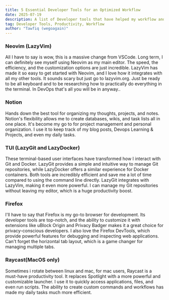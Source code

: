 ```yaml
---
title: 5 Essential Developer Tools for an Optimized Workflow
date: 2025-07-19
description: A list of Developer tools that have helped my workflow and productivity. These tools are essential for any developer looking to optimize their workflow.
tag: Developer Tools, Productivity, Workflow
author: "Tawfiq (wegoagain)"
---
```


### Neovim (LazyVim)

All I have to say is wow, this is a massive change from VSCode. Long term, I can definitely see 
myself using Neovim as my main editor. The speed, the efficiency, and the customization options are 
just incredible. LazyVim has made it so easy to get started with Neovim, and I love how it integrates 
with all my other tools. It sounds scary but just go to lazyvim.org. Just be ready to be all keyboard 
and to be researching how to practically do everything in the terminal. In DevOps that's all you will 
be in anyway..

### Notion

Hands down the best tool for organizing my thoughts, projects, and notes. Notion's flexibility allows 
me to create databases, wikis, and task lists all in one place. It's become my go to for project 
management and personal organization. I use it to keep track of my blog posts, Devops Learning & 
Projects, and even my daily tasks.

### TUI (LazyGit and LazyDocker)

These terminal-based user interfaces have transformed how I interact with Git and Docker. LazyGit 
provides a simple and intuitive way to manage Git repositories, while LazyDocker offers a similar 
experience for Docker containers. Both tools are incredibly efficient and save me a lot of time 
compared to using the command line directly. LazyGit integrates with LazyVim, making it even more 
powerful. I can manage my Git repositories without leaving my editor, which is a huge productivity 
boost.

### Firefox

I'll have to say that Firefox is my go-to browser for development. Its developer tools are top-notch, 
and the ability to customize it with extensions like uBlock Origin and Privacy Badger makes it a 
great choice for privacy-conscious developers. I also love the Firefox DevTools, which provide 
powerful features for debugging and inspecting web applications. Can't forget the horizontal tab 
layout, which is a game changer for managing multiple tabs.

### Raycast(MacOS only)

Sometimes i rotate between linux and mac, for mac users, Raycast is a must-have productivity tool. It replaces Spotlight with a more powerful and customizable launcher. I use it to quickly access applications, files, and even run scripts. The ability to create custom commands and workflows has made my daily tasks much more efficient.